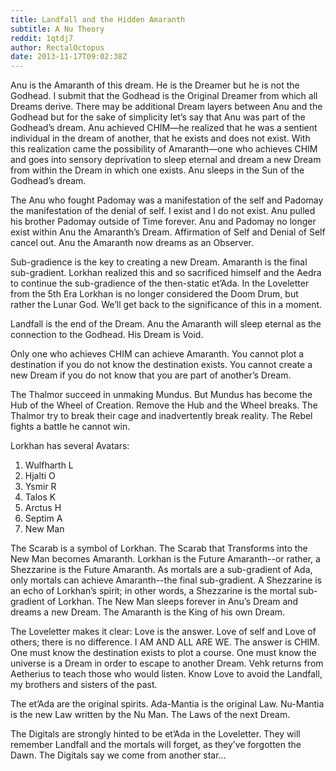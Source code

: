 ```yaml
---
title: Landfall and the Hidden Amaranth
subtitle: A Nu Theory
reddit: 1qtdj7
author: RectalOctopus
date: 2013-11-17T09:02:38Z
---
```


Anu is the Amaranth of this dream. He is the Dreamer but he is not the Godhead.
I submit that the Godhead is the Original Dreamer from which all Dreams derive.
There may be additional Dream layers between Anu and the Godhead but for the
sake of simplicity let’s say that Anu was part of the Godhead’s dream. Anu
achieved CHIM—he realized that he was a sentient individual in the dream of
another, that he exists and does not exist. With this realization came the
possibility of Amaranth—one who achieves CHIM and goes into sensory deprivation
to sleep eternal and dream a new Dream from within the Dream in which one
exists. Anu sleeps in the Sun of the Godhead’s dream.

The Anu who fought Padomay was a manifestation of the self and Padomay the
manifestation of the denial of self. I exist and I do not exist. Anu pulled his
brother Padomay outside of Time forever. Anu and Padomay no longer exist within
Anu the Amaranth’s Dream. Affirmation of Self and Denial of Self cancel out. Anu
the Amaranth now dreams as an Observer.

Sub-gradience is the key to creating a new Dream. Amaranth is the final
sub-gradient. Lorkhan realized this and so sacrificed himself and the Aedra to
continue the sub-gradience of the then-static et’Ada. In the Loveletter from the
5th Era Lorkhan is no longer considered the Doom Drum, but rather the Lunar God.
We’ll get back to the significance of this in a moment.

Landfall is the end of the Dream. Anu the Amaranth will sleep eternal as the
connection to the Godhead. His Dream is Void.

Only one who achieves CHIM can achieve Amaranth. You cannot plot a destination
if you do not know the destination exists. You cannot create a new Dream if you
do not know that you are part of another’s Dream.

The Thalmor succeed in unmaking Mundus. But Mundus has become the Hub of the
Wheel of Creation. Remove the Hub and the Wheel breaks. The Thalmor try to break
their cage and inadvertently break reality. The Rebel fights a battle he cannot
win.

Lorkhan has several Avatars:

1. Wulfharth L
2. Hjalti O
3. Ysmir R
4. Talos K
5. Arctus H
6. Septim A
7. New Man

The Scarab is a symbol of Lorkhan. The Scarab that Transforms into the New Man
becomes Amaranth. Lorkhan is the Future Amaranth--or rather, a Shezzarine is the
Future Amaranth. As mortals are a sub-gradient of Ada, only mortals can achieve
Amaranth--the final sub-gradient. A Shezzarine is an echo of Lorkhan’s spirit;
in other words, a Shezzarine is the mortal sub-gradient of Lorkhan. The New Man
sleeps forever in Anu’s Dream and dreams a new Dream. The Amaranth is the King
of his own Dream.

The Loveletter makes it clear: Love is the answer. Love of self and Love of
others; there is no difference. I AM AND ALL ARE WE. The answer is CHIM. One
must know the destination exists to plot a course. One must know the universe is
a Dream in order to escape to another Dream. Vehk returns from Aetherius to
teach those who would listen. Know Love to avoid the Landfall, my brothers and
sisters of the past.

The et’Ada are the original spirits. Ada-Mantia is the original Law. Nu-Mantia
is the new Law written by the Nu Man. The Laws of the next Dream.

The Digitals are strongly hinted to be et’Ada in the Loveletter. They will
remember Landfall and the mortals will forget, as they’ve forgotten the Dawn.
The Digitals say we come from another star…
